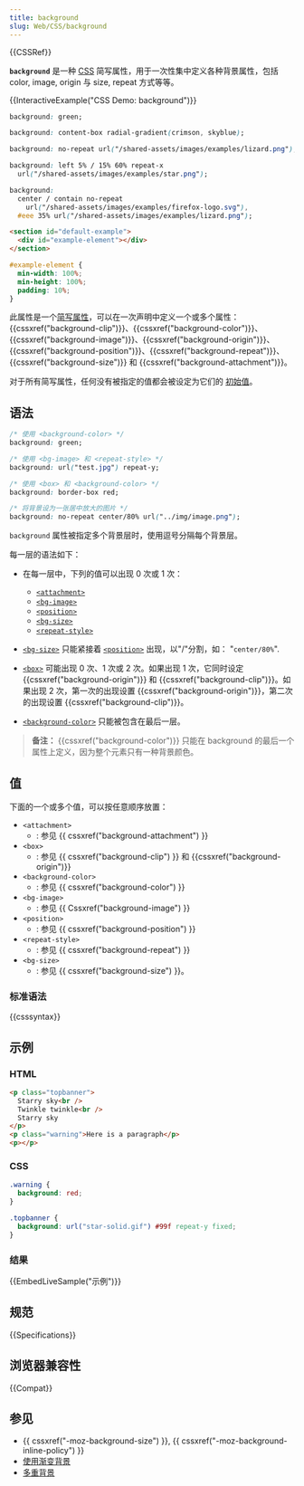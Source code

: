 ```yaml
---
title: background
slug: Web/CSS/background
---
```


{{CSSRef}}

**`background`** 是一种 [CSS](/zh-CN/docs/Web/CSS) 简写属性，用于一次性集中定义各种背景属性，包括 color, image, origin 与 size, repeat 方式等等。

{{InteractiveExample("CSS Demo: background")}}

```css interactive-example-choice
background: green;
```

```css interactive-example-choice
background: content-box radial-gradient(crimson, skyblue);
```

```css interactive-example-choice
background: no-repeat url("/shared-assets/images/examples/lizard.png");
```

```css interactive-example-choice
background: left 5% / 15% 60% repeat-x
  url("/shared-assets/images/examples/star.png");
```

```css interactive-example-choice
background:
  center / contain no-repeat
    url("/shared-assets/images/examples/firefox-logo.svg"),
  #eee 35% url("/shared-assets/images/examples/lizard.png");
```

```html interactive-example
<section id="default-example">
  <div id="example-element"></div>
</section>
```

```css interactive-example
#example-element {
  min-width: 100%;
  min-height: 100%;
  padding: 10%;
}
```

此属性是一个[简写属性](/zh-CN/docs/Web/CSS/Shorthand_properties)，可以在一次声明中定义一个或多个属性：{{cssxref("background-clip")}}、{{cssxref("background-color")}}、{{cssxref("background-image")}}、{{cssxref("background-origin")}}、{{cssxref("background-position")}}、{{cssxref("background-repeat")}}、{{cssxref("background-size")}} 和 {{cssxref("background-attachment")}}。

对于所有简写属性，任何没有被指定的值都会被设定为它们的 [初始值](/zh-CN/docs/Web/CSS/CSS_cascade/initial_value)。

## 语法

```css
/* 使用 <background-color> */
background: green;

/* 使用 <bg-image> 和 <repeat-style> */
background: url("test.jpg") repeat-y;

/* 使用 <box> 和 <background-color> */
background: border-box red;

/* 将背景设为一张居中放大的图片 */
background: no-repeat center/80% url("../img/image.png");
```

`background` 属性被指定多个背景层时，使用逗号分隔每个背景层。

每一层的语法如下：

- 在每一层中，下列的值可以出现 0 次或 1 次：

  - [`<attachment>`](#attachment)
  - [`<bg-image>`](#bg-image)
  - [`<position>`](#position)
  - [`<bg-size>`](#bg-size)
  - [`<repeat-style>`](#repeat-style)

- [`<bg-size>`](#bg-size) 只能紧接着 [`<position>`](#position) 出现，以"/"分割，如： "`center/80%`".
- [`<box>`](#box) 可能出现 0 次、1 次或 2 次。如果出现 1 次，它同时设定 {{cssxref("background-origin")}} 和 {{cssxref("background-clip")}}。如果出现 2 次，第一次的出现设置 {{cssxref("background-origin")}}，第二次的出现设置 {{cssxref("background-clip")}}。
- [`<background-color>`](#background-color) 只能被包含在最后一层。

> **备注：** {{cssxref("background-color")}} 只能在 background 的最后一个属性上定义，因为整个元素只有一种背景颜色。

## 值

下面的一个或多个值，可以按任意顺序放置：

- `<attachment>`
  - : 参见 {{ cssxref("background-attachment") }}
- `<box>`
  - : 参见 {{ cssxref("background-clip") }} 和 {{cssxref("background-origin")}}
- `<background-color>`
  - : 参见 {{ cssxref("background-color") }}
- `<bg-image>`
  - : 参见 {{ Cssxref("background-image") }}
- `<position>`
  - : 参见 {{ cssxref("background-position") }}
- `<repeat-style>`
  - : 参见 {{ cssxref("background-repeat") }}
- `<bg-size>`
  - : 参见 {{ cssxref("background-size") }}。

### 标准语法

{{csssyntax}}

## 示例

### HTML

```html
<p class="topbanner">
  Starry sky<br />
  Twinkle twinkle<br />
  Starry sky
</p>
<p class="warning">Here is a paragraph</p>
<p></p>
```

### CSS

```css
.warning {
  background: red;
}

.topbanner {
  background: url("star-solid.gif") #99f repeat-y fixed;
}
```

### 结果

{{EmbedLiveSample("示例")}}

## 规范

{{Specifications}}

## 浏览器兼容性

{{Compat}}

## 参见

- {{ cssxref("-moz-background-size") }}, {{ cssxref("-moz-background-inline-policy") }}
- [使用渐变背景](/zh-CN/docs/Web/CSS/CSS_images/Using_CSS_gradients)
- [多重背景](/zh-CN/docs/Web/CSS/CSS_backgrounds_and_borders/Using_multiple_backgrounds)
